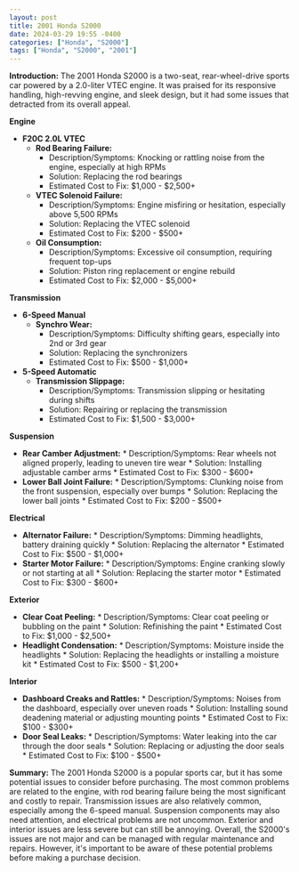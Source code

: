 ```yaml
---
layout: post
title: 2001 Honda S2000
date: 2024-03-29 19:55 -0400
categories: ["Honda", "S2000"]
tags: ["Honda", "S2000", "2001"]
---
```

**Introduction:**
The 2001 Honda S2000 is a two-seat, rear-wheel-drive sports car powered by a 2.0-liter VTEC engine. It was praised for its responsive handling, high-revving engine, and sleek design, but it had some issues that detracted from its overall appeal.

**Engine**
* **F20C 2.0L VTEC**
    * **Rod Bearing Failure:**
        * Description/Symptoms: Knocking or rattling noise from the engine, especially at high RPMs
        * Solution: Replacing the rod bearings
        * Estimated Cost to Fix: $1,000 - $2,500+
    * **VTEC Solenoid Failure:**
        * Description/Symptoms: Engine misfiring or hesitation, especially above 5,500 RPMs
        * Solution: Replacing the VTEC solenoid
        * Estimated Cost to Fix: $200 - $500+
    * **Oil Consumption:**
        * Description/Symptoms: Excessive oil consumption, requiring frequent top-ups
        * Solution: Piston ring replacement or engine rebuild
        * Estimated Cost to Fix: $2,000 - $5,000+

**Transmission**
* **6-Speed Manual**
    * **Synchro Wear:**
        * Description/Symptoms: Difficulty shifting gears, especially into 2nd or 3rd gear
        * Solution: Replacing the synchronizers
        * Estimated Cost to Fix: $500 - $1,000+
* **5-Speed Automatic**
    * **Transmission Slippage:**
        * Description/Symptoms: Transmission slipping or hesitating during shifts
        * Solution: Repairing or replacing the transmission
        * Estimated Cost to Fix: $1,500 - $3,000+

**Suspension**
* **Rear Camber Adjustment:**
        * Description/Symptoms: Rear wheels not aligned properly, leading to uneven tire wear
        * Solution: Installing adjustable camber arms
        * Estimated Cost to Fix: $300 - $600+
* **Lower Ball Joint Failure:**
        * Description/Symptoms: Clunking noise from the front suspension, especially over bumps
        * Solution: Replacing the lower ball joints
        * Estimated Cost to Fix: $200 - $500+

**Electrical**
* **Alternator Failure:**
        * Description/Symptoms: Dimming headlights, battery draining quickly
        * Solution: Replacing the alternator
        * Estimated Cost to Fix: $500 - $1,000+
* **Starter Motor Failure:**
        * Description/Symptoms: Engine cranking slowly or not starting at all
        * Solution: Replacing the starter motor
        * Estimated Cost to Fix: $300 - $600+

**Exterior**
* **Clear Coat Peeling:**
        * Description/Symptoms: Clear coat peeling or bubbling on the paint
        * Solution: Refinishing the paint
        * Estimated Cost to Fix: $1,000 - $2,500+
* **Headlight Condensation:**
        * Description/Symptoms: Moisture inside the headlights
        * Solution: Replacing the headlights or installing a moisture kit
        * Estimated Cost to Fix: $500 - $1,200+

**Interior**
* **Dashboard Creaks and Rattles:**
        * Description/Symptoms: Noises from the dashboard, especially over uneven roads
        * Solution: Installing sound deadening material or adjusting mounting points
        * Estimated Cost to Fix: $100 - $300+
* **Door Seal Leaks:**
        * Description/Symptoms: Water leaking into the car through the door seals
        * Solution: Replacing or adjusting the door seals
        * Estimated Cost to Fix: $100 - $500+

**Summary:**
The 2001 Honda S2000 is a popular sports car, but it has some potential issues to consider before purchasing. The most common problems are related to the engine, with rod bearing failure being the most significant and costly to repair. Transmission issues are also relatively common, especially among the 6-speed manual. Suspension components may also need attention, and electrical problems are not uncommon. Exterior and interior issues are less severe but can still be annoying. Overall, the S2000's issues are not major and can be managed with regular maintenance and repairs. However, it's important to be aware of these potential problems before making a purchase decision.
